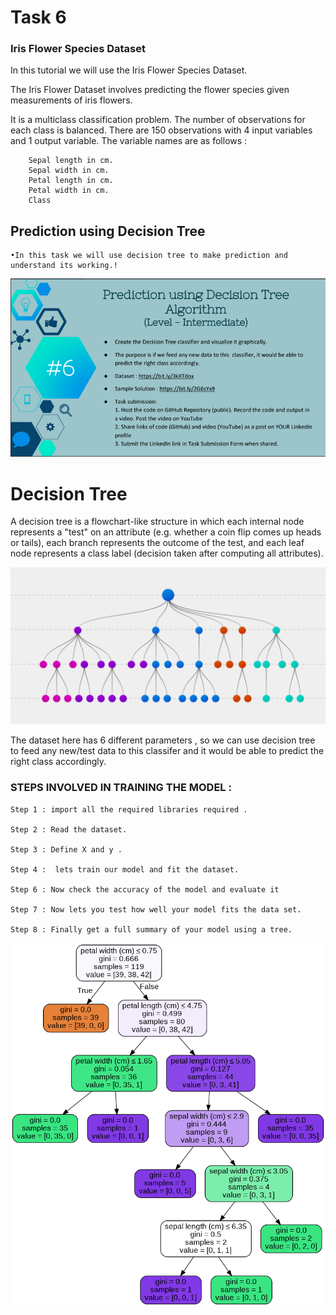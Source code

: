 # Task 6
### Iris Flower Species Dataset

In this tutorial we will use the Iris Flower Species Dataset.

The Iris Flower Dataset involves predicting the flower species given measurements of iris flowers.

It is a multiclass classification problem. The number of observations for each class is balanced. There are 150 observations with 4 input variables and 1 output variable. The variable names are as follows  :

        Sepal length in cm.
        Sepal width in cm.
        Petal length in cm.
        Petal width in cm.
        Class
## Prediction using Decision Tree
	•In this task we will use decision tree to make prediction and understand its working.!
![decisiontree](https://github.com/voldemortuk/Data-Science-and-Business-Analytics-Internship/blob/main/TASK6/Task6.png)
# Decision Tree

A decision tree is a flowchart-like structure in which each internal node represents a "test" on an attribute (e.g. whether a coin flip comes up heads or tails), each branch represents the outcome of the test, and each leaf node represents a class label (decision taken after computing all attributes).


![decisiontree](https://github.com/voldemortuk/Data-Science-and-Business-Analytics-Internship/blob/main/TASK6/Decision-Trees-2.png)


The dataset here has 6 different parameters , so we can use decision tree to feed any new/test data to this classifer and it would be able to predict the right class accordingly.



### STEPS INVOLVED IN TRAINING THE MODEL :
    Step 1 : import all the required libraries required .

    Step 2 : Read the dataset.

    Step 3 : Define X and y .

    Step 4 :  lets train our model and fit the dataset.

    Step 6 : Now check the accuracy of the model and evaluate it

    Step 7 : Now lets you test how well your model fits the data set.

    Step 8 : Finally get a full summary of your model using a tree.
![decisiontree](https://github.com/voldemortuk/Data-Science-and-Business-Analytics-Internship/blob/main/TASK6/decisiontree1.png)

